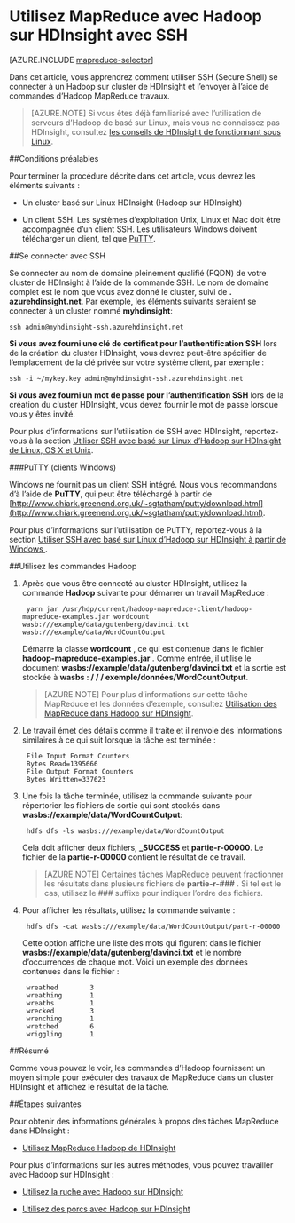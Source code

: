 <properties
   pageTitle="Une connexion SSH et MapReduce avec Hadoop dans HDInsight | Microsoft Azure"
   description="Apprenez à utiliser le protocole SSH pour exécuter les travaux MapReduce à l’aide d’Hadoop sur HDInsight."
   services="hdinsight"
   documentationCenter=""
   authors="Blackmist"
   manager="jhubbard"
   editor="cgronlun"
   tags="azure-portal"/>

<tags
   ms.service="hdinsight"
   ms.devlang="na"
   ms.topic="article"
   ms.tgt_pltfrm="na"
   ms.workload="big-data"
   ms.date="08/23/2016"
   ms.author="larryfr"/>

# <a name="use-mapreduce-with-hadoop-on-hdinsight-with-ssh"></a>Utilisez MapReduce avec Hadoop sur HDInsight avec SSH

[AZURE.INCLUDE [mapreduce-selector](../../includes/hdinsight-selector-use-mapreduce.md)]

Dans cet article, vous apprendrez comment utiliser SSH (Secure Shell) se connecter à un Hadoop sur cluster de HDInsight et l’envoyer à l’aide de commandes d’Hadoop MapReduce travaux.

> [AZURE.NOTE] Si vous êtes déjà familiarisé avec l’utilisation de serveurs d’Hadoop de basé sur Linux, mais vous ne connaissez pas HDInsight, consultez [les conseils de HDInsight de fonctionnant sous Linux](hdinsight-hadoop-linux-information.md).

##<a id="prereq"></a>Conditions préalables

Pour terminer la procédure décrite dans cet article, vous devrez les éléments suivants :

* Un cluster basé sur Linux HDInsight (Hadoop sur HDInsight)

* Un client SSH. Les systèmes d’exploitation Unix, Linux et Mac doit être accompagnée d’un client SSH. Les utilisateurs Windows doivent télécharger un client, tel que [PuTTY](http://www.chiark.greenend.org.uk/~sgtatham/putty/download.html).

##<a id="ssh"></a>Se connecter avec SSH

Se connecter au nom de domaine pleinement qualifié (FQDN) de votre cluster de HDInsight à l’aide de la commande SSH. Le nom de domaine complet est le nom que vous avez donné le cluster, suivi de **. azurehdinsight.net**. Par exemple, les éléments suivants seraient se connecter à un cluster nommé **myhdinsight**:

    ssh admin@myhdinsight-ssh.azurehdinsight.net

**Si vous avez fourni une clé de certificat pour l’authentification SSH** lors de la création du cluster HDInsight, vous devrez peut-être spécifier de l’emplacement de la clé privée sur votre système client, par exemple :

    ssh -i ~/mykey.key admin@myhdinsight-ssh.azurehdinsight.net

**Si vous avez fourni un mot de passe pour l’authentification SSH** lors de la création du cluster HDInsight, vous devez fournir le mot de passe lorsque vous y êtes invité.

Pour plus d’informations sur l’utilisation de SSH avec HDInsight, reportez-vous à la section [Utiliser SSH avec basé sur Linux d’Hadoop sur HDInsight de Linux, OS X et Unix](hdinsight-hadoop-linux-use-ssh-unix.md).

###<a name="putty-windows-clients"></a>PuTTY (clients Windows)

Windows ne fournit pas un client SSH intégré. Nous vous recommandons d’à l’aide de **PuTTY**, qui peut être téléchargé à partir de [http://www.chiark.greenend.org.uk/~sgtatham/putty/download.html](http://www.chiark.greenend.org.uk/~sgtatham/putty/download.html).

Pour plus d’informations sur l’utilisation de PuTTY, reportez-vous à la section [Utiliser SSH avec basé sur Linux d’Hadoop sur HDInsight à partir de Windows ](hdinsight-hadoop-linux-use-ssh-windows.md).

##<a id="hadoop"></a>Utilisez les commandes Hadoop

1. Après que vous être connecté au cluster HDInsight, utilisez la commande **Hadoop** suivante pour démarrer un travail MapReduce :

        yarn jar /usr/hdp/current/hadoop-mapreduce-client/hadoop-mapreduce-examples.jar wordcount wasb:///example/data/gutenberg/davinci.txt wasb:///example/data/WordCountOutput

    Démarre la classe **wordcount** , ce qui est contenue dans le fichier **hadoop-mapreduce-examples.jar** . Comme entrée, il utilise le document **wasbs://example/data/gutenberg/davinci.txt** et la sortie est stockée à **wasbs : / / / exemple/données/WordCountOutput**.

    > [AZURE.NOTE] Pour plus d’informations sur cette tâche MapReduce et les données d’exemple, consultez [Utilisation des MapReduce dans Hadoop sur HDInsight](hdinsight-use-mapreduce.md).

2. Le travail émet des détails comme il traite et il renvoie des informations similaires à ce qui suit lorsque la tâche est terminée :

        File Input Format Counters
        Bytes Read=1395666
        File Output Format Counters
        Bytes Written=337623

3. Une fois la tâche terminée, utilisez la commande suivante pour répertorier les fichiers de sortie qui sont stockés dans **wasbs://example/data/WordCountOutput**:

        hdfs dfs -ls wasbs:///example/data/WordCountOutput

    Cela doit afficher deux fichiers, **_SUCCESS** et **partie-r-00000**. Le fichier de la **partie-r-00000** contient le résultat de ce travail.

    > [AZURE.NOTE] Certaines tâches MapReduce peuvent fractionner les résultats dans plusieurs fichiers de **partie-r-###** . Si tel est le cas, utilisez le ### suffixe pour indiquer l’ordre des fichiers.

4. Pour afficher les résultats, utilisez la commande suivante :

        hdfs dfs -cat wasbs:///example/data/WordCountOutput/part-r-00000

    Cette option affiche une liste des mots qui figurent dans le fichier **wasbs://example/data/gutenberg/davinci.txt** et le nombre d’occurrences de chaque mot. Voici un exemple des données contenues dans le fichier :

        wreathed        3
        wreathing       1
        wreaths         1
        wrecked         3
        wrenching       1
        wretched        6
        wriggling       1

##<a id="summary"></a>Résumé

Comme vous pouvez le voir, les commandes d’Hadoop fournissent un moyen simple pour exécuter des travaux de MapReduce dans un cluster HDInsight et affichez le résultat de la tâche.

##<a id="nextsteps"></a>Étapes suivantes

Pour obtenir des informations générales à propos des tâches MapReduce dans HDInsight :

* [Utilisez MapReduce Hadoop de HDInsight](hdinsight-use-mapreduce.md)

Pour plus d’informations sur les autres méthodes, vous pouvez travailler avec Hadoop sur HDInsight :

* [Utilisez la ruche avec Hadoop sur HDInsight](hdinsight-use-hive.md)

* [Utilisez des porcs avec Hadoop sur HDInsight](hdinsight-use-pig.md)

